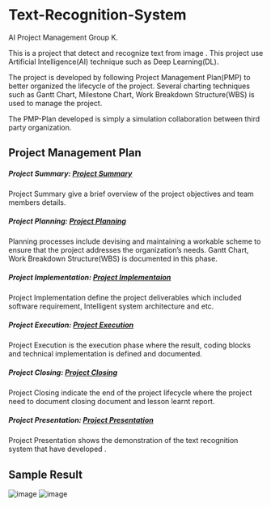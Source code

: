 # Text-Recognition-System
AI Project Management  Group K.

This is a project that detect and recognize text from image . This project use Artificial Intelligence(AI) technique such as Deep Learning(DL). 

The project is developed by following Project Management Plan(PMP) to better organized the lifecycle of the project. Several charting techniques such as Gantt Chart, Milestone Chart, Work Breakdown Structure(WBS) is used to manage the project.

The PMP-Plan developed is simply a simulation collaboration between third party organization.

## Project Management Plan
##### Project Summary: [Project Summary](PMP-PLAN/A-PROJECT_SUMMARY.md)
Project Summary give a brief overview of the project objectives and team members details. 

##### Project Planning: [Project Planning](PMP-PLAN/B-PROJECT_PLANNING.md)
Planning processes include devising and maintaining a workable scheme to
ensure that the project addresses the organization’s needs. Gantt Chart, Work Breakdown Structure(WBS) is documented in this phase.

##### Project Implementation: [Project Implementaion](PMP-PLAN/C-PROJECT_IMPLEMENTATION.md)
Project Implementation define the project deliverables which included software requirement, Intelligent system architecture and etc.

##### Project Execution: [Project Execution](PMP-PLAN/D-PROJECT_EXECUTION.md)
Project Execution is the execution phase where the result, coding blocks and technical implementation is defined and documented.

##### Project Closing: [Project Closing](PMP-PLAN/E-PROJECT_CLOSING.md)
Project Closing indicate the end of the project lifecycle where the project need to document closing document and lesson learnt report.

##### Project Presentation: [Project Presentation](PMP-PLAN/F-PROJECT_PRESENTATION.md)
Project Presentation shows the demonstration of the text recognition system that have developed . 

## Sample Result
![image](https://user-images.githubusercontent.com/121240811/211943092-bc6bdd9d-e8e9-4998-8b48-27bfe30857f0.png)
![image](https://user-images.githubusercontent.com/121240811/211943125-5e60fbcb-cb9f-41d8-b490-b432efd8c288.png)

